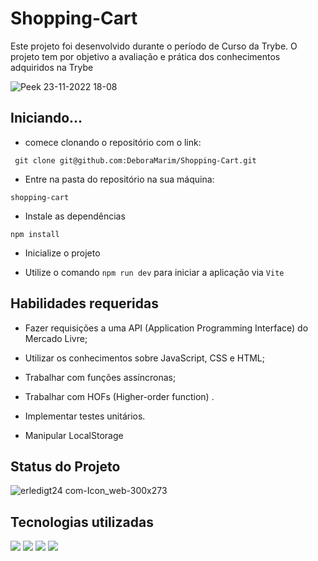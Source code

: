 # Shopping-Cart
Este projeto foi desenvolvido durante o período de Curso da Trybe. O projeto tem por objetivo a avaliação e prática dos conhecimentos adquiridos na Trybe


  ![Peek 23-11-2022 18-08](https://user-images.githubusercontent.com/54490709/203646798-b1c9b8a8-d1cd-42a9-9a3a-e71de9188264.gif)

<h2> Iniciando... </h2>

 - comece clonando o repositório com o link: 
 
``` git clone git@github.com:DeboraMarim/Shopping-Cart.git```


- Entre na pasta do repositório na sua máquina:

```shopping-cart```

- Instale as dependências

```npm install```

- Inicialize o projeto

- Utilize o comando ```npm run dev``` para iniciar a aplicação via ```Vite```

<h2> Habilidades requeridas </h2>

- Fazer requisições a uma API (Application Programming Interface) do Mercado Livre;

- Utilizar os conhecimentos sobre JavaScript, CSS e HTML;

- Trabalhar com funções assíncronas;

- Trabalhar com HOFs (Higher-order function) .

- Implementar testes unitários.

- Manipular LocalStorage

<h2> Status do Projeto </h2> 

![erledigt24 com-Icon_web-300x273](https://user-images.githubusercontent.com/54490709/203751261-df3401b1-6453-4b65-ad4d-df54b265a707.png)

<h2> Tecnologias utilizadas </h2> 


<img src="https://img.shields.io/badge/CSS-239120?&style=for-the-badge&logo=css3&logoColor=white" /> <img src="https://img.shields.io/badge/JavaScript-F7DF1E?style=for-the-badge&logo=javascript&logoColor=black" /> <img src="https://img.shields.io/badge/Node.js-43853D?style=for-the-badge&logo=node.js&logoColor=white" /> <img src="https://img.shields.io/badge/HTML5-E34F26?style=for-the-badge&logo=html5&logoColor=white" /> 
